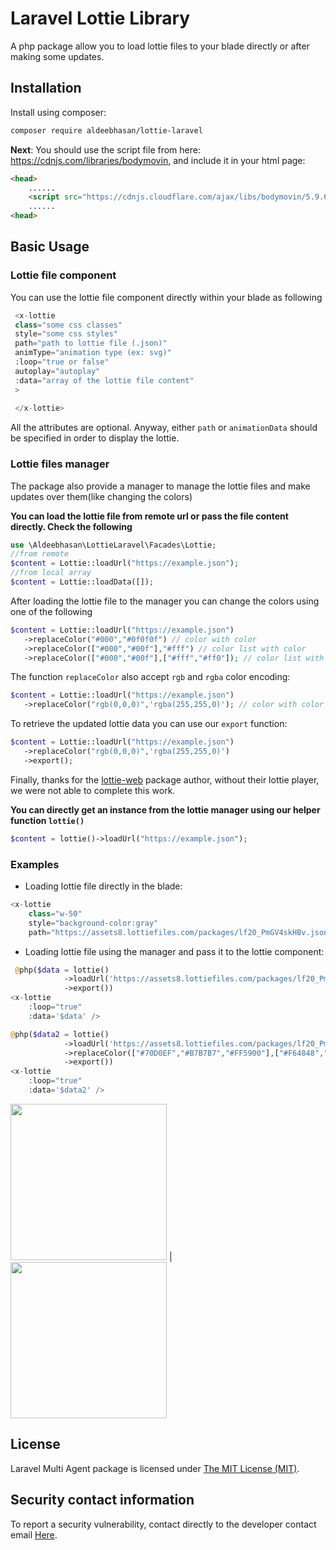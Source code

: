 Laravel Lottie Library
=====
A php package allow you to load lottie files to your blade directly 
or after making some updates. 

Installation
------------

Install using composer:

```bash
composer require aldeebhasan/lottie-laravel
```

**Next**: You should use the script file from here: https://cdnjs.com/libraries/bodymovin,
and include it in your html page:
```html
<head>
    ......
    <script src="https://cdnjs.cloudflare.com/ajax/libs/bodymovin/5.9.6/lottie.min.js" ></script>
    ......
<head>
```

Basic Usage
-----------

### Lottie file component

You can use the lottie file component directly within your blade as following
```php
 <x-lottie 
 class="some css classes" 
 style="some css styles" 
 path="path to lottie file (.json)"
 animType="animation type (ex: svg)"
 :loop="true or false"
 autoplay="autoplay"
 :data="array of the lottie file content"
 >
 
 </x-lottie>
```

All the attributes are optional. Anyway, either 
`path` or `animationData` should be specified in order to 
display the lottie. 

### Lottie files manager
The package also provide a manager to manage the lottie files and make updates
over them(like changing the colors)

**You can load the lottie file from remote url or pass the file content directly. Check the following**

```php
use \Aldeebhasan\LottieLaravel\Facades\Lottie;
//from remote
$content = Lottie::loadUrl("https://example.json");
//from local array
$content = Lottie::loadData([]);
```
After loading the lottie file to the manager you can 
change the colors  using one of the following 
```php
$content = Lottie::loadUrl("https://example.json")
   ->replaceColor("#000","#0f0f0f") // color with color
   ->replaceColor(["#000","#00f"],"#fff") // color list with color
   ->replaceColor(["#000","#00f"],["#fff","#ff0"]); // color list with color list
```
The function `replaceColor` also accept `rgb` and `rgba` color encoding:
```php
$content = Lottie::loadUrl("https://example.json")
   ->replaceColor("rgb(0,0,0)",'rgba(255,255,0)'); // color with color
```

To retrieve the updated lottie data you can use our `export` function:

```php
$content = Lottie::loadUrl("https://example.json")
   ->replaceColor("rgb(0,0,0)",'rgba(255,255,0)')
   ->export();
```

Finally, thanks for the [lottie-web](https://github.com/airbnb/lottie-web) package author, 
without their lottie player, we were not able to complete this work.

**You can directly get an instance from the lottie manager using our helper function `lottie()`**
```php
$content = lottie()->loadUrl("https://example.json");
```
### Examples
- Loading lottie file directly in the blade:
```php
<x-lottie 
    class="w-50" 
    style="background-color:gray"  
    path="https://assets8.lottiefiles.com/packages/lf20_PmGV4skHBv.json"/>
```
- Loading lottie file using the manager and pass it to the lottie component:
```php
 @php($data = lottie()
            ->loadUrl('https://assets8.lottiefiles.com/packages/lf20_PmGV4skHBv.json')
            ->export())
<x-lottie 
    :loop="true"   
    :data='$data' />

@php($data2 = lottie()
            ->loadUrl('https://assets8.lottiefiles.com/packages/lf20_PmGV4skHBv.json')
            ->replaceColor(["#70D0EF","#B7B7B7","#FF5900"],["#F64848","#FFA900","#003BFF"])
            ->export())
<x-lottie 
    :loop="true"   
    :data='$data2' />
```

<img  src="https://user-images.githubusercontent.com/62222392/194541107-37fb0f4f-0a34-42ab-a854-8811ebb5e24a.gif" width="250"/> |  <img src="https://user-images.githubusercontent.com/62222392/194541252-d89a9f29-e8be-4156-ba82-b44612442815.gif" width=250>


## License

Laravel Multi Agent package is licensed under [The MIT License (MIT)](https://github.com/git/git-scm.com/blob/main/MIT-LICENSE.txt).

## Security contact information

To report a security vulnerability, contact directly to the developer contact email [Here](mailto:aldeeb.91@gmail.com).
